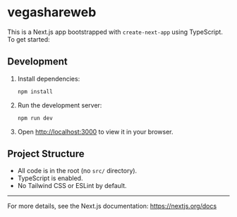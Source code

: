 # vegashareweb

This is a Next.js app bootstrapped with `create-next-app` using TypeScript. To get started:

## Development

1. Install dependencies:
   ```sh
   npm install
   ```
2. Run the development server:
   ```sh
   npm run dev
   ```
3. Open [http://localhost:3000](http://localhost:3000) to view it in your browser.

## Project Structure
- All code is in the root (no `src/` directory).
- TypeScript is enabled.
- No Tailwind CSS or ESLint by default.

---

For more details, see the Next.js documentation: https://nextjs.org/docs
